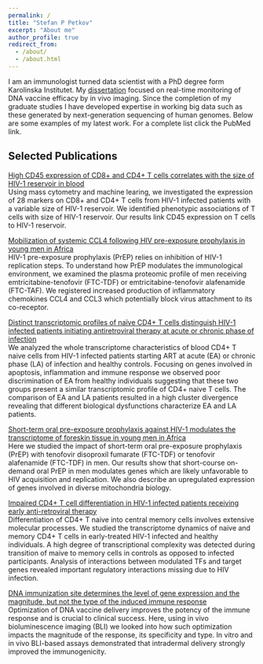 ```yaml
---
permalink: /
title: "Stefan P Petkov"
excerpt: "About me"
author_profile: true
redirect_from: 
  - /about/
  - /about.html
---
```


I am an immunologist turned data scientist with a PhD degree form Karolinska Institutet. My [dissertation](https://openarchive.ki.se/xmlui/handle/10616/46147) focused on real-time monitoring of DNA vaccine efficacy by in vivo imaging. Since the completion of my graduate studies I have developed expertise in working big data such as these generated by next-generation sequencing of human genomes. Below are some examples of my latest work. For a complete list click the PubMed link.


Selected Publications
---------------------

[High CD45 expression of CD8+ and CD4+ T cells correlates with the size of HIV-1 reservoir in blood](https://www.nature.com/articles/s41598-020-77433-z) \
Using mass cytometry and machine learing, we investigated the expression of 28 markers on CD8+ and CD4+ T cells from HIV-1 infected patients with a variable size of HIV-1 reservoir. We identified phenotypic associations of T cells with size of HIV-1 reservoir. Our results link CD45 expression on T cells to HIV-1 reservoir.


[Mobilization of systemic CCL4 following HIV pre-exposure prophylaxis in young men in Africa](https://www.frontiersin.org/articles/10.3389/fimmu.2022.965214/full) \
HIV-1 pre-exposure prophylaxis (PrEP) relies on inhibition of HIV-1 replication steps. To understand how PrEP modulates the immunological environment, we examined the plasma proteomic profile of men receiving emtricitabine-tenofovir (FTC-TDF) or emtricitabine-tenofovir alafenamide (FTC-TAF). We registered increased production of inflammatory chemokines CCL4 and CCL3 which potentially block virus attachment to its co-receptor.


[Distinct transcriptomic profiles of naïve CD4+ T cells distinguish HIV-1 infected patients initiating antiretroviral therapy at acute or chronic phase of infection](https://www.sciencedirect.com/science/article/pii/S0888754321003219?via%3Dihub) \
We analyzed the whole transcriptome characteristics of blood CD4+ T naive cells from HIV-1 infected patients starting ART at acute (EA) or chronic phase (LA) of infection and healthy controls. Focusing on genes involved in apoptosis, inflammation and immune response we observed poor discrimination of EA from healthy individuals suggesting that these two groups present a similar transcriptomic profile of CD4+ naive T cells. The comparison of EA and LA patients resulted in a high cluster divergence revealing that different biological dysfunctions characterize EA and LA patients.


[Short-term oral pre-exposure prophylaxis against HIV-1 modulates the transcriptome of foreskin tissue in young men in Africa](https://www.frontiersin.org/articles/10.3389/fimmu.2022.1009978/full) \
Here we studied the impact of short-term oral pre-exposure prophylaxis (PrEP) with tenofovir disoproxil fumarate (FTC-TDF) or tenofovir alafenamide (FTC-TDF) in men. Our results show that short-course on-demand oral PrEP in men modulates genes which are likely unfavorable to HIV acquisition and replication. We also describe an upregulated expression of genes involved in diverse mitochondria biology.


[Impaired CD4+ T cell differentiation in HIV-1 infected patients receiving early anti-retroviral therapy](https://www.sciencedirect.com/science/article/pii/S0888754322001124?via%3Dihub) \
Differentiation of CD4+ T naive into central memory cells involves extensive molecular processes. We studied the transcriptome dynamics of naive and memory CD4+ T cells in early-treated HIV-1 infected and healthy individuals. A high degree of transcriptional complexity was detected during transition of maive to memory cells in controls as opposed to infected participants. Analysis of interactions between modulated TFs and target genes revealed important regulatory interactions missing due to HIV infection.


[DNA immunization site determines the level of gene expression and the magnitude, but not the type of the induced immune response](https://journals.plos.org/plosone/article?id=10.1371/journal.pone.0197902) \
Optimization of DNA vaccine delivery improves the potency of the immune response and is crucial to clinical success. Here, using in vivo bioluminescence imaging (BLI) we looked into how such optimization impacts the magnitude of the response, its specificity and type. In vitro and in vivo BLI-based assays demonstrated that intradermal delivery strongly improved the immunogenicity.